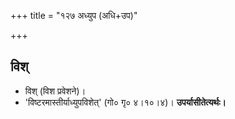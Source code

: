 +++
title = "१२७ अध्युप (अधि+उप)"

+++

## विश्
- विश् (विश प्रवेशने)।
- 'विष्टरमास्तीर्याध्युपविशेत्' (गो० गृ० ४।१०।४)। **उपर्यासीतेत्यर्थः।**
